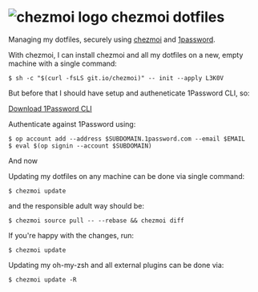 # ![chezmoi logo](https://github.com/twpayne/chezmoi/blob/master/logo.svg) chezmoi dotfiles

Managing my dotfiles, securely using [chezmoi](https://chezmoi.io) and [1password](https://1password.com).

With chezmoi, I can install chezmoi and all my dotfiles on a new, empty machine
with a single command:

```console
$ sh -c "$(curl -fsLS git.io/chezmoi)" -- init --apply L3K0V
```

But before that I should have setup and autheneticate 1Password CLI, so:

[Download 1Password CLI](https://1password.com/downloads/command-line/)

Authenticate against 1Password using:

```console
$ op account add --address $SUBDOMAIN.1password.com --email $EMAIL
$ eval $(op signin --account $SUBDOMAIN)
```

And now

Updating my dotfiles on any machine can be done via single command:

```console
$ chezmoi update
```

and the responsible adult way should be:

```console
$ chezmoi source pull -- --rebase && chezmoi diff
```

If you're happy with the changes, run:

```console
$ chezmoi update
```

Updating my oh-my-zsh and all external plugins can be done via:

```console
$ chezmoi update -R
```
